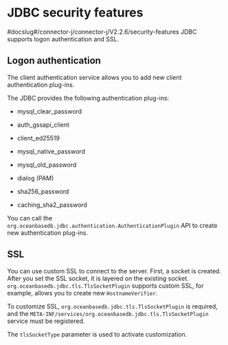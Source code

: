 JDBC security features 
===========================================
#docslug#/connector-j/connector-j/V2.2.6/security-features
JDBC supports logon authentication and SSL. 

Logon authentication 
--------------------------------------

The client authentication service allows you to add new client authentication plug-ins. 

The JDBC provides the following authentication plug-ins:

* mysql_clear_password

  

* auth_gssapi_client

  

* client_ed25519

  

* mysql_native_password

  

* mysql_old_password

  

* dialog (PAM)

  

* sha256_password

  

* caching_sha2_password

  




You can call the `org.oceanbasedb.jdbc.authentication.AuthenticationPlugin` API to create new authentication plug-ins. 

SSL 
---------------------

You can use custom SSL to connect to the server. First, a socket is created. After you set the SSL socket, it is layered on the existing socket. `org.oceanbasedb.jdbc.tls.TlsSocketPlugin` supports custom SSL, for example, allows you to create new `HostnameVerifier`. 

To customize SSL, `org.oceanbasedb.jdbc.tls.TlsSocketPlugin` is required, and the `META-INF/services/org.oceanbasedb.jdbc.tls.TlsSocketPlugin` service must be registered. 

The `tlsSocketType` parameter is used to activate customization.
